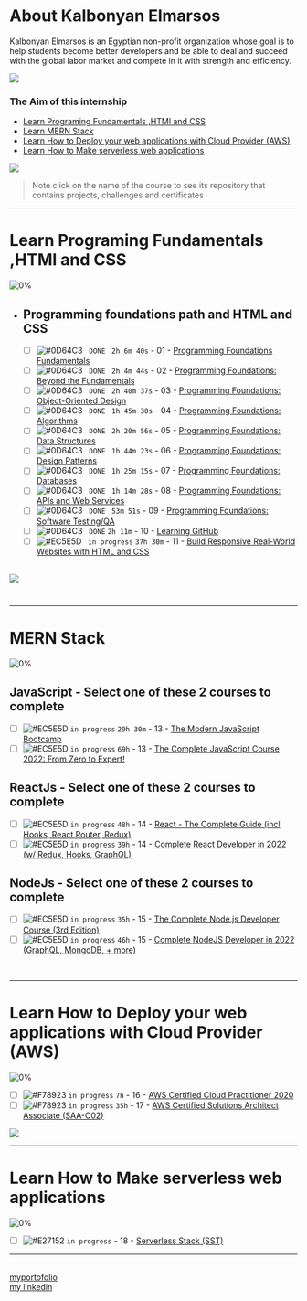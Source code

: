 # About Kalbonyan Elmarsos
 Kalbonyan Elmarsos is an Egyptian non-profit organization whose goal is to help students become better developers and be able to deal and succeed with the global labor market and compete in it with strength and efficiency.
 <br/>
 
 <a href="https://www.linkedin.com/company/%D9%83%D8%A7%D9%84%D8%A8%D9%86%D9%8A%D8%A7%D9%86-%D8%A7%D9%84%D9%85%D8%B1%D8%B5%D9%88%D8%B5/" target="_blank"><img src="https://img.shields.io/badge/-Kalbonyan%20Elmarsos-0077B5?style=for-the-badge&logo=Linkedin&logoColor=white"/></a>
### The Aim of this internship
- <a href="#Fundamentals">Learn Programing Fundamentals ,HTMl and CSS </a>
- <a href="#MERN">Learn MERN Stack</a>
- <a href="#AWS">Learn How to Deploy your web applications with Cloud Provider (AWS)</a>
- <a href="#serverless">Learn How to Make serverless web applications</a>

<img src="https://img.shields.io/badge/Total%20Number%20Of%20Hours%20For%20All%20Courses-%2B200h-blue">
<br>

> Note click on the name of the course to see its repository that contains projects, challenges and certificates

- - - -
<!-- Fundamentals -->
<span id="Fundamentals"> </span>
# Learn Programing Fundamentals ,HTMl and CSS

![0%](https://progress-bar.dev/0/?title=Done)
<br />
- ## Programming foundations path and HTML and CSS

    - [ ] ![#0D64C3](https://via.placeholder.com/12/0D64C3/000000?text=+) ` DONE` ` 2h 6m 40s` - 01 - [Programming Foundations Fundamentals](https://github.com/tafreha/albonyan-almarsouse/tree/main/linkedin/programmingFoundationFundamentals)
    - [ ] ![#0D64C3](https://via.placeholder.com/12/0D64C3/000000?text=+) ` DONE` ` 2h 4m 44s` - 02 - [Programming Foundations: Beyond the Fundamentals](https://github.com/tafreha/albonyan-almarsouse/tree/main/linkedin/programmingFoundationBeyoundFundamentals)
    - [ ] ![#0D64C3](https://via.placeholder.com/12/0D64C3/000000?text=+) ` DONE` ` 2h 40m 37s` - 03 - [Programming Foundations: Object-Oriented Design](https://github.com/tafreha/albonyan-almarsouse/tree/main/linkedin/Programming%20Foundations%20Object%20Oriented%20Design)
    - [ ] ![#0D64C3](https://via.placeholder.com/12/0D64C3/000000?text=+) ` DONE` ` 1h 45m 30s` - 04 - [Programming Foundations: Algorithms](https://github.com/tafreha/albonyan-almarsouse/tree/main/linkedin/programming%20foundation%20algorithms)
    - [ ] ![#0D64C3](https://via.placeholder.com/12/0D64C3/000000?text=+) ` DONE` ` 2h 20m 56s` - 05 - [Programming Foundations: Data Structures](https://github.com/tafreha/albonyan-almarsouse/tree/main/linkedin/Programming%20Foundations%20data%20structure)
    - [ ] ![#0D64C3](https://via.placeholder.com/12/0D64C3/000000?text=+) ` DONE` ` 1h 44m 23s` - 06 - [Programming Foundations: Design Patterns](https://github.com/tafreha/albonyan-almarsouse/tree/main/linkedin/programming%20foundation%20design%20pattern)
    - [ ] ![#0D64C3](https://via.placeholder.com/12/0D64C3/000000?text=+) ` DONE` ` 1h 25m 15s` - 07 - [Programming Foundations: Databases](https://github.com/tafreha/albonyan-almarsouse/tree/main/linkedin/Programming%20Foundations%20Databases)
    - [ ] ![#0D64C3](https://via.placeholder.com/12/0D64C3/000000?text=+) ` DONE` ` 1h 14m 28s` - 08 - [Programming Foundations: APIs and Web Services](https://github.com/tafreha/albonyan-almarsouse/tree/main/linkedin/Programming%20Foundations%20APIs%20and%20Web%20Services/)
    - [ ] ![#0D64C3](https://via.placeholder.com/12/0D64C3/000000?text=+) ` DONE` ` 53m 51s` - 09 - [Programming Foundations: Software Testing/QA](https://github.com/tafreha/albonyan-almarsouse/tree/main/linkedin/Programming%20Foundations%20Software%20TestingQA)
    - [ ] ![#0D64C3](https://via.placeholder.com/12/0D64C3/000000?text=+) ` DONE` ` 2h 11m ` - 10 - [Learning GitHub](https://github.com/tafreha/albonyan-almarsouse/tree/main/linkedin/Learning%20GitHub)
    - [ ] ![#EC5E5D](https://via.placeholder.com/12/EC5E5D/000000?text=+) ` in progress` ` 37h 30m ` - 11 - [Build Responsive Real-World Websites with HTML and CSS](https://github.com/tafreha/albonyan-almarsouse/tree/main/udemy/Build%20Responsive%20Real-World%20Websites%20with%20HTML%20and%20CSS)

    <br />

<img src="https://img.shields.io/badge/Total%20Number%20Of%20Hours%20For%20This%20Courses-59h25m-blue">

#
- - - -
<!-- MERN -->

<span id="MERN"></span>
# MERN Stack
![0%](https://progress-bar.dev/0/?title=Done)
<br />
## JavaScript - Select one of these 2 courses to complete
- [ ] ![#EC5E5D](https://via.placeholder.com/12/EC5E5D/000000?text=+) `in progress` `29h 30m` - 13 - [The Modern JavaScript Bootcamp](Udemy/The%20Modern%20JavaScript%20Bootcamp/) 
- [ ] ![#EC5E5D](https://via.placeholder.com/12/EC5E5D/000000?text=+) `in progress` `69h` - 13 - [The Complete JavaScript Course 2022: From Zero to Expert!](Udemy/The-Complete-JavaScript-Course-2022-From-Zero-to-Expert!)
## ReactJs - Select one of these 2 courses to complete
- [ ] ![#EC5E5D](https://via.placeholder.com/12/EC5E5D/000000?text=+) `in progress` `48h` - 14 - [React - The Complete Guide (incl Hooks, React Router, Redux)](Udemy/React-The-Complete-Guide-incl-Hooks-React-Router-Redux) 
- [ ] ![#EC5E5D](https://via.placeholder.com/12/EC5E5D/000000?text=+) `in progress` `39h` - 14 - [Complete React Developer in 2022 (w/ Redux, Hooks, GraphQL)
](Udemy/Complete-React-Developer-in-2022-Redux-Hooks-GraphQL)
## NodeJs - Select one of these 2 courses to complete
- [ ] ![#EC5E5D](https://via.placeholder.com/12/EC5E5D/000000?text=+) `in progress` `35h` - 15 - [The Complete Node.js Developer Course (3rd Edition)](Udemy/The%20Complete%20Node.js%20Developer%20Course/)
- [ ] ![#EC5E5D](https://via.placeholder.com/12/EC5E5D/000000?text=+) `in progress` `46h` - 15 - [Complete NodeJS Developer in 2022 (GraphQL, MongoDB, + more)](Udemy/Complete-NodeJS-Developer-in-2022-GraphQL-MongoDB-more)

<!--<img src="https://img.shields.io/badge/Total%20Number%20Of%20Hours%20For%20This%20Courses-157h30m-blue"> -->
<br />

- - - -

<!-- AWS -->
<span id="AWS"></span>
# Learn How to Deploy your web applications with Cloud Provider (AWS)
![0%](https://progress-bar.dev/0/?title=Done)
- [ ] ![#F78923](https://via.placeholder.com/12/F78923/000000?text=+) `in progress` `7h` - 16 - [AWS Certified Cloud Practitioner 2020](aGuruCloud/AWS%20Certified%20Cloud%20Practitioner%202020/)
- [ ] ![#F78923](https://via.placeholder.com/12/F78923/000000?text=+) `in progress` `35h` - 17 - [AWS Certified Solutions Architect Associate (SAA-C02)](aGuruCloud/AWS%20Certified%20Solutions%20Architect%20Associate%20(SAA-C02))

<img src="https://img.shields.io/badge/Total%20Number%20Of%20Hours%20For%20This%20Courses-42h-blue">
<br />

- - - -
<!-- serverless -->
<span id="serverless"></span>


# Learn How to Make serverless web applications
![0%](https://progress-bar.dev/0/?title=Done)
- [ ] ![#E27152](https://via.placeholder.com/12/E27152/000000?text=+) `in progress` - 18 - [Serverless Stack (SST)](serverless-stack-project/)

-----------------
<br>[myportofolio](https://tafreha-portofolio.netlify.app/)
<br>[my linkedin](https://www.linkedin.com/in/tafreha-shaban-ali-thabet-485811198)

